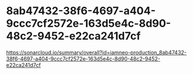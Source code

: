 # 8ab47432-38f6-4697-a404-9ccc7cf2572e-163d5e4c-8d90-48c2-9452-e22ca241d7cf
https://sonarcloud.io/summary/overall?id=iamneo-production_8ab47432-38f6-4697-a404-9ccc7cf2572e-163d5e4c-8d90-48c2-9452-e22ca241d7cf
